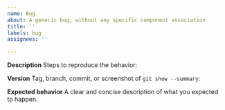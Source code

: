 ```yaml
---
name: Bug
about: A generic bug, without any specific component association
title: ''
labels: bug
assignees: ''

---
```


**Description**
Steps to reproduce the behavior:

**Version**
Tag, branch, commit, or screenshot of `git show --summary`:

**Expected behavior**
A clear and concise description of what you expected to happen.
